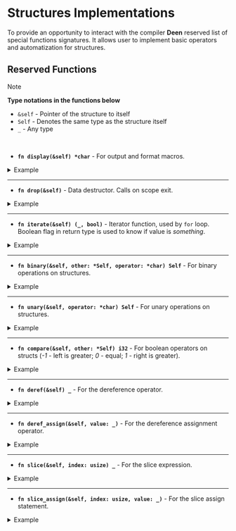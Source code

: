 # Structures Implementations
To provide an opportunity to interact with the compiler **Deen** reserved list of special functions signatures. It allows user to implement basic operators and automatization for structures.

## Reserved Functions
> [!NOTE]
> **Type notations in the functions below**
> - `&self` - Pointer of the structure to itself
> - `Self` - Denotes the same type as the structure itself
> - `_` - Any type

<br/>

- **`fn display(&self) *char`** - For output and format macros.

<details style="cursor: pointer"><summary style="user-select: none">Example</summary>
<p>

```deen
struct Int {
  value: i32,
  
  fn display(&self) *char {
    return format!("{}", self.value);
  }
}

fn main() {
  let num = Int { .value = 10 };
  println!("Integer number is: {}", num);
}
```
```
Integer number is: 10
```

</p>
</details>

----

- **`fn drop(&self)`** - Data destructor. Calls on scope exit.


<details style="cursor: pointer"><summary style="user-select: none">Example</summary>
<p>

```deen
struct Int {
  value: i32,
  
  fn drop(&self) {
    println!("Dropping value `{}`", self.value);
  }
}

fn main() {
  let num = Int { .value = 10 };
  println!("Hello!");
}
```
```
Hello!
Dropping value `10`
```

</p>
</details>

----

- **`fn iterate(&self) (_, bool)`** - Iterator function, used by `for` loop. <br/>
Boolean flag in return type is used to know if value is _something_.

<details style="cursor: pointer"><summary style="user-select: none">Example</summary>
<p>

```deen
struct Int {
  value: i32,
  iterator: i32,

  fn new(value: i32) Int {
    return Int { .value = value, .iterator = 0 };
  }

  fn iterate(&self) (i32, bool) {
    let output = self.iterator;

    if output >= self.value {
      self.iterator = 0;
      return (output, false);
    }

    self.iterator += 1;
    return (output, true);
  }
}

fn main() {
  let num = Int.new(5);

  for item = num {
    println!("{}", item);
  }
}
```
```
0
1
2
3
4
```

</p>
</details>

----

- **`fn binary(&self, other: *Self, operator: *char) Self`** - For binary operations on structures.

<details style="cursor: pointer"><summary style="user-select: none">Example</summary>
<p>

```deen
struct Int {
  value: i32,

  fn new(value: i32) Int {
    return Int { .value = value };
  }

  fn binary(&self, other: *Int, operator: *char) Int {
    let value = self.value;

    if operator == "+" {
      value += other.value;
    } else if operator == "-" {
      value -= other.value;
    } else if operator == "*" {
      value *= other.value;
    } else {
      value /= other.value;
    }

    return Int.new(value);
  }

  fn display(&self) *char {
    return format!("{}", self.value);
  }
}

fn main() {
  let a = Int.new(10);
  let b = Int.new(5);

  println!("{}", a + b);
  println!("{}", a - b);
  println!("{}", a * b);
  println!("{}", a / b);
}
```
```
15
5
50
2
```

</p>
</details>

----

- **`fn unary(&self, operator: *char) Self`** - For unary operations on structures.

<details style="cursor: pointer"><summary style="user-select: none">Example</summary>
<p>

```deen
struct Int {
  value: i32,

  fn new(value: i32) Int {
    return Int { .value = value };
  }

  fn unary(&self, operator: *char) Int {
    if operator == "!" {
      return Int.new(!self.value);
    } else {
      return Int.new(-self.value);
    }
  }

  fn display(&self) *char {
    return format!("{}", self.value);
  }
}

fn main() {
  let a = Int.new(10);

  println!("-a = {}", -a);
  println!("!a = {}", !a);
}
```
```
-a = -10
!a = -11
```

</p>
</details>

----

- **`fn compare(&self, other: *Self) i32`** - For boolean operators on structs (_-1_ - left is greater; _0_ - equal; _1_ - right is greater).

<details style="cursor: pointer"><summary style="user-select: none">Example</summary>
<p>

```deen
struct Int {
  value: i32,

  fn new(value: i32) Int {
    return Int { .value = value };
  }

  fn compare(&self, other: *Int) i32 {
    if self.value > other.value {
      return -1;
    } else if self.value < other.value {
      return 1;
    }

    return 0;
  }

}

fn main() {
  let a = Int.new(10);
  let b = Int.new(5);

  println!("{}", a > b);
  println!("{}", a => b);
  println!("{}", a < b);
  println!("{}", a <= b);
  println!("{}", a == b);
  println!("{}", a != b);
}
```
```
true
true
false
false
false
true
```

</p>
</details>

----

- **`fn deref(&self) _`** - For the dereference operator.

<details style="cursor: pointer"><summary style="user-select: none">Example</summary>
<p>

```deen
struct Int {
  value: i32,

  fn new(value: i32) Int {
    return Int { .value = value };
  }

  fn deref(&self) i32 {
    return self.value + 1;
  }

  fn display(&self) *char {
    return format!("{}", self.value);
  }
}

fn main() {
  let a = Int.new(10);

  println!("a: {}", a);
  println!("*a: {}", *a);
}
```
```
a: 10
*a: 11
```

</p>
</details>

----

- **`fn deref_assign(&self, value: _)`** - For the dereference assignment operator.

<details style="cursor: pointer"><summary style="user-select: none">Example</summary>
<p>

```deen
struct Int {
  value: i32,

  fn new(value: i32) Int {
    return Int { .value = value };
  }

  fn deref_assign(&self, value: i32) {
    self.value = value + 1;
  }

  fn display(&self) *char {
    return format!("{}", self.value);
  }
}

fn main() {
  let a = Int.new(10);

  *a = 100;

  println!("{}", a);
}
```
```
101
```

</p>
</details>

----

- **`fn slice(&self, index: usize) _`** - For the slice expression.

<details style="cursor: pointer"><summary style="user-select: none">Example</summary>
<p>

```deen
struct Int {
  value: i32,

  fn new(value: i32) Int {
    return Int { .value = value };
  }

  fn slice(&self, index: usize) i32 {
    return self.value + cast!(index, i32);
  }

  fn display(&self) *char {
    return format!("{}", self.value);
  }
}

fn main() {
  let a = Int.new(10);

  println!("a: {}", a);
  println!("a[10]: {}", a[10]);
}
```
```
a: 10
a[10]: 20
```

</p>
</details>

----

- **`fn slice_assign(&self, index: usize, value: _)`** - For the slice assign statement.

<details style="cursor: pointer"><summary style="user-select: none">Example</summary>
<p>

```deen
struct Int {
  value: i32,

  fn new(value: i32) Int {
    return Int { .value = value };
  }

  fn slice_assign(&self, index: usize, value: i32) {
    self.value = cast!(index, i32) + value;
  }

  fn display(&self) *char {
    return format!("{}", self.value);
  }
}

fn main() {
  let a = Int.new(10);

  a[10] = 10;

  println!("a: {}", a);
}
```
```
a: 20
```

</p>
</details>
